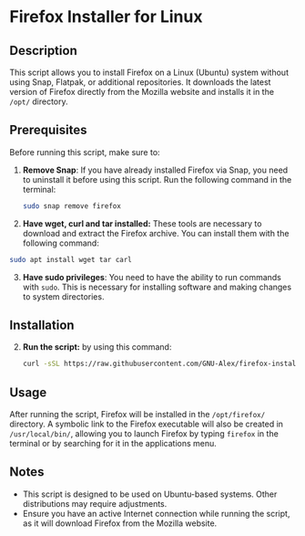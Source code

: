 # Firefox Installer for Linux

## Description

This script allows you to install Firefox on a Linux (Ubuntu) system without using Snap, Flatpak, or additional repositories. It downloads the latest version of Firefox directly from the Mozilla website and installs it in the `/opt/` directory.

## Prerequisites

Before running this script, make sure to:

1. **Remove Snap**: If you have already installed Firefox via Snap, you need to uninstall it before using this script. Run the following command in the terminal:
   ```bash
   sudo snap remove firefox
   ```
   
3. **Have wget, curl and tar installed:**
  These tools are necessary to download and extract the Firefox archive. You can install them with the following command:
```bash
sudo apt install wget tar carl
```
3. **Have sudo privileges**:
   You need to have the ability to run commands with `sudo`. This is necessary for installing software and making changes to system directories.


## Installation

  2. **Run the script:**
     by using this command:
     ```bash
     curl -sSL https://raw.githubusercontent.com/GNU-Alex/firefox-installer-ubuntu/main/firefox-installer.sh | sudo bash
     ```

## Usage

After running the script, Firefox will be installed in the `/opt/firefox/` directory. A symbolic link to the Firefox executable will also be created in `/usr/local/bin/`, allowing you to launch Firefox by typing `firefox` in the terminal or by searching for it in the applications menu.

## Notes

- This script is designed to be used on Ubuntu-based systems. Other distributions may require adjustments.
- Ensure you have an active Internet connection while running the script, as it will download Firefox from the Mozilla website.

